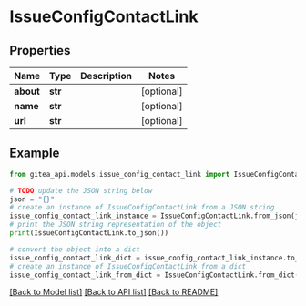 # IssueConfigContactLink


## Properties

Name | Type | Description | Notes
------------ | ------------- | ------------- | -------------
**about** | **str** |  | [optional] 
**name** | **str** |  | [optional] 
**url** | **str** |  | [optional] 

## Example

```python
from gitea_api.models.issue_config_contact_link import IssueConfigContactLink

# TODO update the JSON string below
json = "{}"
# create an instance of IssueConfigContactLink from a JSON string
issue_config_contact_link_instance = IssueConfigContactLink.from_json(json)
# print the JSON string representation of the object
print(IssueConfigContactLink.to_json())

# convert the object into a dict
issue_config_contact_link_dict = issue_config_contact_link_instance.to_dict()
# create an instance of IssueConfigContactLink from a dict
issue_config_contact_link_from_dict = IssueConfigContactLink.from_dict(issue_config_contact_link_dict)
```
[[Back to Model list]](../README.md#documentation-for-models) [[Back to API list]](../README.md#documentation-for-api-endpoints) [[Back to README]](../README.md)


